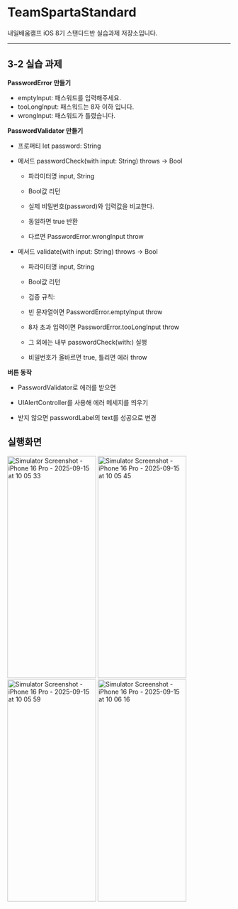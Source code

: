 # TeamSpartaStandard

내일배움캠프 iOS 8기 스탠다드반 실습과제 저장소입니다.

---
## 3-2 실습 과제 

**PasswordError 만들기**

- emptyInput: 패스워드를 입력해주세요.
- tooLongInput: 패스워드는 8자 이하 입니다.
- wrongInput: 패스워드가 틀렸습니다.


**PasswordValidator 만들기**

- 프로퍼티 let password: String

- 메서드 passwordCheck(with input: String) throws -> Bool

  - 파라미터명 input, String
  
  - Bool값 리턴
  
  - 실제 비밀번호(password)와 입력값을 비교한다.
  
  - 동일하면 true 반환
  
  - 다르면 PasswordError.wrongInput throw

- 메서드 validate(with input: String) throws -> Bool

  - 파라미터명 input, String

  - Bool값 리턴
  
  - 검증 규칙:
  
  - 빈 문자열이면 PasswordError.emptyInput throw
  
  - 8자 초과 입력이면 PasswordError.tooLongInput throw
  
  - 그 외에는 내부 passwordCheck(with:) 실행
  
  - 비밀번호가 올바르면 true, 틀리면 에러 throw


**버튼 동작**

- PasswordValidator로 에러를 받으면

- UIAlertController를 사용해 에러 메세지를 띄우기

- 받지 않으면 passwordLabel의 text를 성공으로 변경

## 실행화면

<img width="200" height="500" alt="Simulator Screenshot - iPhone 16 Pro - 2025-09-15 at 10 05 33" src="https://github.com/user-attachments/assets/d416978a-6d5a-4095-9890-6a6e97e7c6d3" />

<img width="200" height="500" alt="Simulator Screenshot - iPhone 16 Pro - 2025-09-15 at 10 05 45" src="https://github.com/user-attachments/assets/695733f3-10e4-45c1-9a2f-15571af2a63a" />

<img width="200" height="500" alt="Simulator Screenshot - iPhone 16 Pro - 2025-09-15 at 10 05 59" src="https://github.com/user-attachments/assets/78c83efe-0e0a-4934-b02d-67e6245da3dd" />

<img width="200" height="500" alt="Simulator Screenshot - iPhone 16 Pro - 2025-09-15 at 10 06 16" src="https://github.com/user-attachments/assets/220c2841-d067-4527-8509-0727a83e2b14" />
